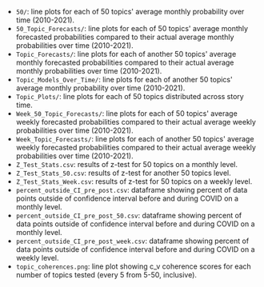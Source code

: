 - `50/`: line plots for each of 50 topics' average monthly probability over time (2010-2021).
- `50_Topic_Forecasts/`: line plots for each of 50 topics' average monthly forecasted probabilities compared to their actual average monthly probabilities over time (2010-2021).
- `Topic_Forecasts/`: line plots for each of another 50 topics' average monthly forecasted probabilities compared to their actual average monthly probabilities over time (2010-2021).
- `Topic_Models_Over_Time/`: line plots for each of another 50 topics' average monthly probability over time (2010-2021).
- `Topic_Plots/`: line plots for each of 50 topics distributed across story time.
- `Week_50_Topic_Forecasts/`: line plots for each of 50 topics' average weekly forecasted probabilities compared to their actual average weekly probabilities over time (2010-2021).
- `Week_Topic_Forecasts/`: line plots for each of another 50 topics' average weekly forecasted probabilities compared to their actual average weekly probabilities over time (2010-2021).
- `Z_Test_Stats.csv`: results of z-test for 50 topics on a monthly level.
- `Z_Test_Stats_50.csv`: results of z-test for another 50 topics level.
- `Z_Test_Stats_Week.csv`: results of z-test for 50 topics on a weekly level.
- `percent_outside_CI_pre_post.csv`: dataframe showing percent of data points outside of confidence interval before and during COVID on a monthly level.
- `percent_outside_CI_pre_post_50.csv`: dataframe showing percent of data points outside of confidence interval before and during COVID on a monthly level.
- `percent_outside_CI_pre_post_week.csv`: dataframe showing percent of data points outside of confidence interval before and during COVID on a weekly level.
- `topic_coherences.png`: line plot showing c_v coherence scores for each number of topics tested (every 5 from 5-50, inclusive).
